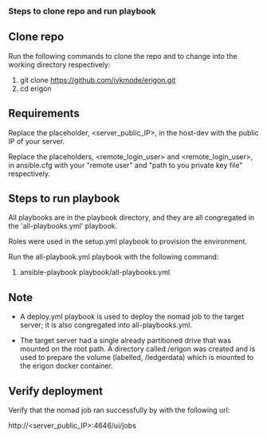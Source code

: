 
### Steps to clone repo and run playbook

## Clone repo

Run the following commands to clone the repo and to change into the working directory respectively:

1. git clone https://github.com/iykmode/erigon.git
2. cd erigon 

## Requirements

Replace the placeholder, <server_public_IP>, in the host-dev with the public IP of your server.

Replace the placeholders, <remote_login_user> and <remote_login_user>, in ansible.cfg with your "remote user" and "path to you private key file" respectively.

## Steps to run playbook

All playbooks are in the playbook directory, and they are all congregated in the 'all-playbooks.yml' playbook. 

Roles were used in the setup.yml playbook to provision the environment.

Run the all-playbook.yml playbook with the following command:

1. ansible-playbook playbook/all-playbooks.yml 

## Note
- A deploy.yml playbook is used to deploy the nomad job to the target server; it is also congregated into all-playbooks.yml.

- The target server had a single already partitioned drive that was mounted on the root path. A directory called /erigon was created and is used to prepare the volume (labelled, /ledgerdata) which is mounted to the erigon docker container. 
 
## Verify deployment
Verify that the nomad job ran successfully by with the following url:

http://<server_public_IP>:4646/ui/jobs

